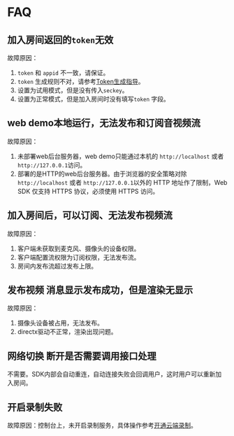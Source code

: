 # FAQ

## 加入房间返回的`token`无效

故障原因：  
1. `token` 和 `appid` 不一致，请保证。  
2. `token` 生成规则不对，请参考[Token生成指导](/video/urtc/sdk/token)。  
3. 设置为试用模式，但是没有传入`seckey`。  
4. 设置为正常模式，但是加入房间时没有填写`token` 字段。  

## web demo本地运行，无法发布和订阅音视频流

故障原因：  
1. 未部署web后台服务器，web demo只能通过本机的 `http://localhost` 或者 `http://127.0.0.1`访问。
2. 部署的是HTTP的web后台服务器。由于浏览器的安全策略对除`http://localhost` 或者 `http://127.0.0.1`以外的 HTTP 地址作了限制，Web SDK 仅支持 HTTPS 协议，必须使用 HTTPS 访问。

## 加入房间后，可以订阅、无法发布视频流

故障原因：  
1. 客户端未获取到麦克风、摄像头的设备权限。
2. 客户端配置流权限为订阅权限，无法发布流。  
3. 房间内发布流超过发布上限。  

## 发布视频 消息显示发布成功，但是渲染无显示

故障原因：  
1. 摄像头设备被占用，无法发布。  
2. directx驱动不正常，渲染出现问题。  

## 网络切换 断开是否需要调用接口处理

不需要。SDK内部会自动重连，自动连接失败会回调用户，这时用户可以重新加入房间。 

## 开启录制失败

故障原因：控制台上，未开启录制服务，具体操作参考[开通云端录制](/video/urtc/cloudRecord/openRecord)。 
